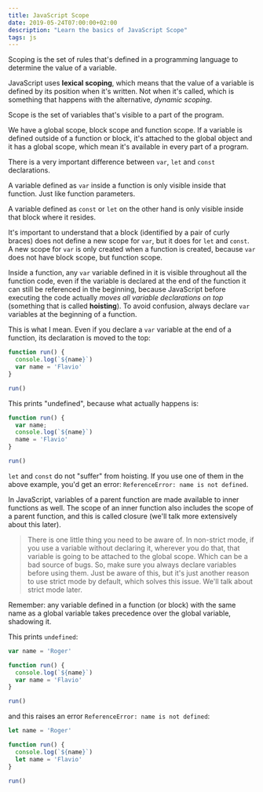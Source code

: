 ```yaml
---
title: JavaScript Scope
date: 2019-05-24T07:00:00+02:00
description: "Learn the basics of JavaScript Scope"
tags: js
---
```


Scoping is the set of rules that's defined in a programming language to determine the value of a variable.

JavaScript uses **lexical scoping**, which means that the value of a variable is defined by its position when it's written. Not when it's called, which is something that happens with the alternative, _dynamic scoping_.

Scope is the set of variables that's visible to a part of the program.

We have a global scope, block scope and function scope. If a variable is defined outside of a function or block, it's attached to the global object and it has a global scope, which mean it's available in every part of a program.

There is a very important difference between `var`, `let` and `const` declarations.

A variable defined as `var` inside a function is only visible inside that function. Just like function parameters.

A variable defined as `const` or `let` on the other hand is only visible inside that block where it resides.

It's important to understand that a block (identified by a pair of curly braces) does not define a new scope for `var`, but it does for `let` and `const`. A new scope for `var` is only created when a function is created, because `var` does not have block scope, but function scope.

Inside a function, any `var` variable defined in it is visible throughout all the function code, even if the variable is declared at the end of the function it can still be referenced in the beginning, because JavaScript before executing the code actually _moves all variable declarations on top_ (something that is called **hoisting**). To avoid confusion, always declare `var` variables at the beginning of a function.

This is what I mean. Even if you declare a `var` variable at the end of a function, its declaration is moved to the top:

```js
function run() {
  console.log(`${name}`)
  var name = 'Flavio'
}

run()
```

This prints "undefined", because what actually happens is:

```js
function run() {
  var name;
  console.log(`${name}`)
  name = 'Flavio'
}

run()
```

`let` and `const` do not "suffer" from hoisting. If you use one of them in the above example, you'd get an error: `ReferenceError: name is not defined`.

In JavaScript, variables of a parent function are made available to inner functions as well. The scope of an inner function also includes the scope of a parent function, and this is called closure (we'll talk more extensively about this later).

> There is one little thing you need to be aware of. In non-strict mode, if you use a variable without declaring it, wherever you do that, that variable is going to be attached to the global scope. Which can be a bad source of bugs. So, make sure you always declare variables before using them. Just be aware of this, but it's just another reason to use strict mode by default, which solves this issue. We'll talk about strict mode later.

Remember: any variable defined in a function (or block) with the same name as a global variable takes precedence over the global variable, shadowing it.

This prints `undefined`:

```js
var name = 'Roger'

function run() {
  console.log(`${name}`)
  var name = 'Flavio'
}

run()
```

and this raises an error `ReferenceError: name is not defined`:

```js
let name = 'Roger'

function run() {
  console.log(`${name}`)
  let name = 'Flavio'
}

run()
```
